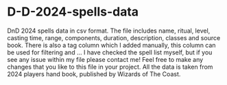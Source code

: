 # D-D-2024-spells-data
DnD 2024 spells data in csv format.
The file includes name, ritual, level, casting time, range, components, duration, description, classes and source book. There is also a tag column which I added manually, this column can be used for filtering and ...
I have checked the spell list myself, but if you see any issue within my file please contact me!
Feel free to make any changes that you like to this file in your project.
All the data is taken from 2024 players hand book, published by Wizards of The Coast.
